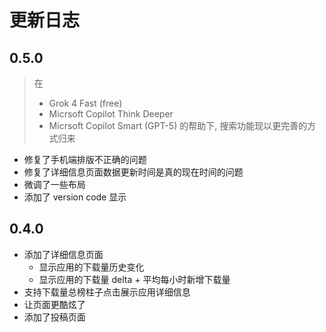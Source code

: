 # 更新日志

## 0.5.0

> 在
> - Grok 4 Fast (free)
> - Micrsoft Copilot Think Deeper
> - Micrsoft Copilot Smart (GPT-5)
> 的帮助下, 搜索功能现以更完善的方式归来
- 修复了手机端排版不正确的问题
- 修复了详细信息页面数据更新时间是真的现在时间的问题
- 微调了一些布局
- 添加了 version code 显示

## 0.4.0

- 添加了详细信息页面
  - 显示应用的下载量历史变化
  - 显示应用的下载量 delta + 平均每小时新增下载量
- 支持下载量总榜柱子点击展示应用详细信息
- 让页面更酷炫了
- 添加了投稿页面

